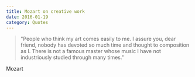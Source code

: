 ```yaml
---
title: Mozart on creative work
date: 2016-01-19
category: Quotes
---
```


> "People who think my art comes easily to me. I assure you, dear friend, nobody has devoted so much time and thought to composition as I. There is not a famous master whose music I have not industriously studied through many times."

Mozart
